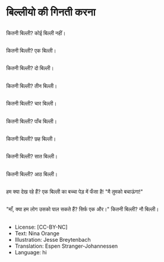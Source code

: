 # बिल्लीयो की गिनती करना

##
कितनी बिल्ली? कोई बिल्ली नहीं।

##
कितनी बिल्ली? एक बिल्ली।

##
कितनी बिल्ली? दो बिल्ली।

##
कितनी बिल्ली? तीन बिल्ली।

##
कितनी बिल्ली? चार बिल्ली।

##
कितनी बिल्ली? पाँच बिल्ली।

##
कितनी बिल्ली? छह बिल्ली।

##
कितनी बिल्ली? सात बिल्ली।

##
कितनी बिल्ली? आठ बिल्ली।

##
हम क्या देख रहे हैं? एक बिल्ली का बच्चा पेड़ में फँसा है! "मै तुमको बचाऊंगा!"

##
"माँ, क्या हम लोग उसको पाल सकते हैं? सिर्फ एक और।" कितनी बिल्ली? नौ बिल्ली।

##
* License: [CC-BY-NC]
* Text: Nina Orange
* Illustration: Jesse Breytenbach
* Translation: Espen Stranger-Johannessen
* Language: hi
